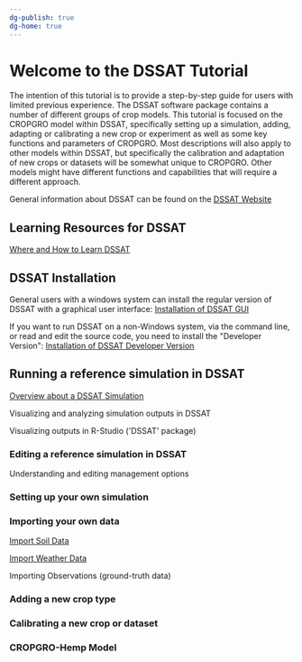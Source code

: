 ```yaml
---
dg-publish: true
dg-home: true
---
```


# Welcome to the DSSAT Tutorial


The intention of this tutorial is to provide a step-by-step guide for users with limited previous experience. The DSSAT software package contains a number of different groups of crop models. This tutorial is focused on the CROPGRO model within DSSAT, specifically setting up a simulation, adding, adapting or calibrating a new crop or experiment as well as some key functions and parameters of CROPGRO. Most descriptions will also apply to other models within DSSAT, but specifically the calibration and adaptation of new crops or datasets will be somewhat unique to CROPGRO. Other models might have different functions and capabilities that will require a different approach. 

General information about DSSAT can be found on the [DSSAT Website](https://dssat.net/)


## Learning Resources for DSSAT

[Where and How to Learn DSSAT](../src/site/notes/DSSAT-Tutorial-GitHub/docs/DSSAT%20Learning%20Resources/Where%20and%20How%20to%20Learn%20DSSAT.md)


## DSSAT Installation

General users with a windows system can install the regular version of DSSAT with a graphical user interface: [Installation of DSSAT GUI](DSSAT%20Setup/Installation%20of%20DSSAT%20GUI.md)

If you want to run DSSAT on a non-Windows system, via the command line, or read and edit the source code, you need to install the "Developer Version": [Installation of DSSAT Developer Version](DSSAT%20Setup/Installation%20of%20DSSAT%20Developer%20Version.md)



## Running a reference simulation in DSSAT

[Overview about a DSSAT Simulation](../src/site/notes/DSSAT-Tutorial-GitHub/docs/Creating%20and%20Running%20a%20DSSAT%20Simulation/Overview%20about%20a%20DSSAT%20Simulation.md)

Visualizing and analyzing simulation outputs in DSSAT

Visualizing outputs in R-Studio ('DSSAT' package)


### Editing a reference simulation in DSSAT

Understanding and editing management options 


### Setting up your own simulation




### Importing your own data

[Import Soil Data](../src/site/notes/DSSAT-Tutorial/docs/Creating%20own%20simulation%20in%20DSSAT/Data%20Import%20and%20Management/Import%20Soil%20Data.md)

[Import Weather Data](../src/site/notes/DSSAT-Tutorial/docs/Creating%20own%20simulation%20in%20DSSAT/Data%20Import%20and%20Management/Import%20Weather%20Data.md)

Importing Observations (ground-truth data)


### Adding a new crop type




### Calibrating a new crop or dataset



### CROPGRO-Hemp Model

